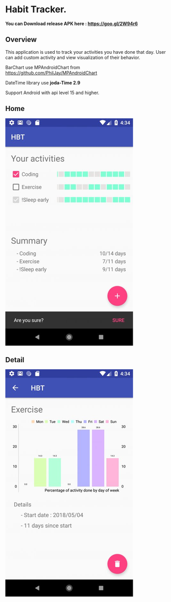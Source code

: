 # Habit Tracker. 
**You can Download release APK here : https://goo.gl/2W94r6**

## Overview
This application is used to track your activities you have done that day. 
User can add custom activity and view visualization of their behavior.

BarChart use MPAndroidChart from https://github.com/PhilJay/MPAndroidChart

DateTime library use **joda-Time 2.9**

Support Android with api level 15 and higher.

## Home
![](sampleImage/sample1.jpg?raw=true)


## Detail
![](sampleImage/sample2.jpg?raw=true)

